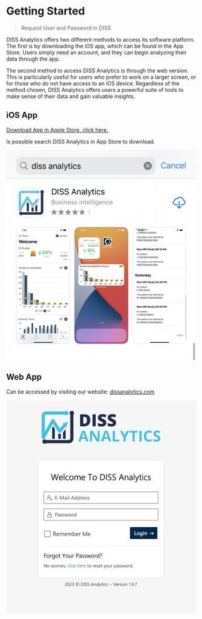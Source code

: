 # Getting Started

> Request User and Password in DISS

<p>
	DISS Analytics offers two different methods to access its software platform. The first is by downloading the iOS app, which can be found in the App Store. Users simply need an account, and they can begin analyzing their data through the app. 
</p>

<p>The second method to access DISS Analytics is through the web version. This is particularly useful for users who prefer to work on a larger screen, or for those who do not have access to an iOS device. Regardless of the method chosen, DISS Analytics offers users a powerful suite of tools to make sense of their data and gain valuable insights.
</p>

## iOS App

[Download App in Apple Store, click here.](https://apps.apple.com/us/app/diss-analytics/id1574528276)

Is possible search DISS Analytics in App Store to download.

<img src="_media/download-app.png" class="img-responsive" target="_blank">

## Web App

Can be accessed by visiting our website: [dissanalytics.com](https://dissanalytics.com)

<img src="_media/login-web.png" class="img-responsive" target="_blank">